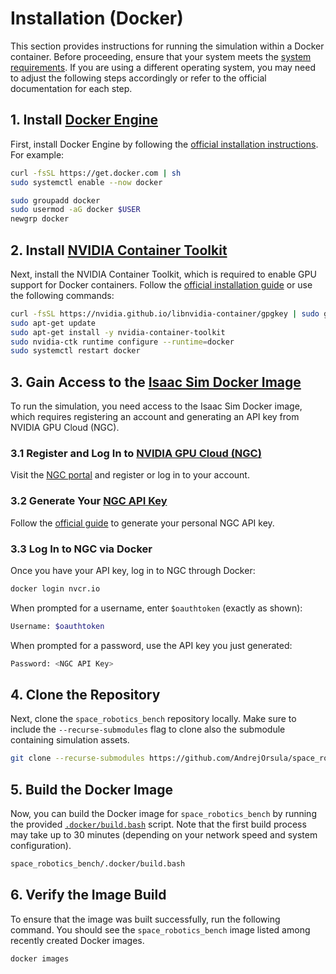 # Installation (Docker)

This section provides instructions for running the simulation within a Docker container. Before proceeding, ensure that your system meets the [system requirements](../requirements.md). If you are using a different operating system, you may need to adjust the following steps accordingly or refer to the official documentation for each step.

## 1. Install [Docker Engine](https://docs.docker.com/engine)

First, install Docker Engine by following the [official installation instructions](https://docs.docker.com/engine/install). For example:

```bash
curl -fsSL https://get.docker.com | sh
sudo systemctl enable --now docker

sudo groupadd docker
sudo usermod -aG docker $USER
newgrp docker
```

## 2. Install [NVIDIA Container Toolkit](https://github.com/NVIDIA/nvidia-container-toolkit)

Next, install the NVIDIA Container Toolkit, which is required to enable GPU support for Docker containers. Follow the [official installation guide](https://docs.nvidia.com/datacenter/cloud-native/container-toolkit/latest/install-guide.html) or use the following commands:

```bash
curl -fsSL https://nvidia.github.io/libnvidia-container/gpgkey | sudo gpg --dearmor -o /usr/share/keyrings/nvidia-container-toolkit-keyring.gpg && curl -s -L https://nvidia.github.io/libnvidia-container/stable/deb/nvidia-container-toolkit.list | sed 's#deb https://#deb [signed-by=/usr/share/keyrings/nvidia-container-toolkit-keyring.gpg] https://#g' | sudo tee /etc/apt/sources.list.d/nvidia-container-toolkit.list
sudo apt-get update
sudo apt-get install -y nvidia-container-toolkit
sudo nvidia-ctk runtime configure --runtime=docker
sudo systemctl restart docker
```

## 3. Gain Access to the [Isaac Sim Docker Image](https://catalog.ngc.nvidia.com/orgs/nvidia/containers/isaac-sim)

To run the simulation, you need access to the Isaac Sim Docker image, which requires registering an account and generating an API key from NVIDIA GPU Cloud (NGC).

### 3.1 Register and Log In to [NVIDIA GPU Cloud (NGC)](https://www.nvidia.com/en-us/gpu-cloud)

Visit the [NGC portal](https://ngc.nvidia.com/signin) and register or log in to your account.

### 3.2 Generate Your [NGC API Key](https://docs.nvidia.com/ngc/gpu-cloud/ngc-user-guide/README.md#ngc-api-keys)

Follow the [official guide](https://docs.nvidia.com/ngc/gpu-cloud/ngc-user-guide/README.md#generating-personal-api-key) to generate your personal NGC API key.

### 3.3 Log In to NGC via Docker

Once you have your API key, log in to NGC through Docker:

```bash
docker login nvcr.io
```

When prompted for a username, enter `$oauthtoken` (exactly as shown):

```bash
Username: $oauthtoken
```

When prompted for a password, use the API key you just generated:

```bash
Password: <NGC API Key>
```

## 4. Clone the Repository

Next, clone the `space_robotics_bench` repository locally. Make sure to include the `--recurse-submodules` flag to clone also the submodule containing simulation assets.

```bash
git clone --recurse-submodules https://github.com/AndrejOrsula/space_robotics_bench.git
```

## 5. Build the Docker Image

Now, you can build the Docker image for `space_robotics_bench` by running the provided [`.docker/build.bash`](https://github.com/AndrejOrsula/space_robotics_bench/blob/main/.docker/build.bash) script. Note that the first build process may take up to 30 minutes (depending on your network speed and system configuration).

```bash
space_robotics_bench/.docker/build.bash
```

## 6. Verify the Image Build

To ensure that the image was built successfully, run the following command. You should see the `space_robotics_bench` image listed among recently created Docker images.

```bash
docker images
```
